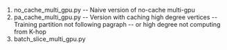 
1. no_cache_multi_gpu.py
    -- Naive version of no-cache multi-gpu
2. pa_cache_multi_gpu.py
    -- Version with caching high degree vertices
    -- Training partition not following pagraph
    -- or high degree not computing from K-hop
3. batch_slice_multi_gpu.py
